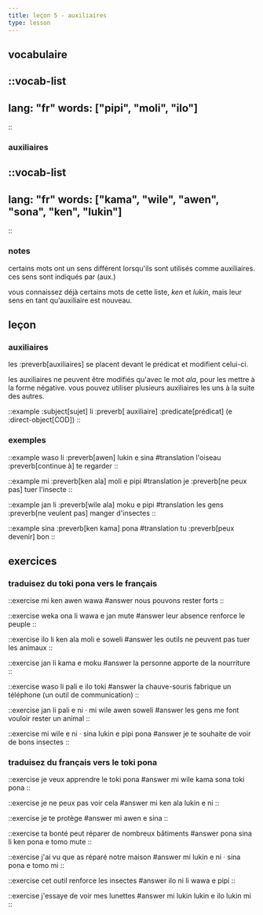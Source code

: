 ```yaml
---
title: leçon 5 - auxiliaires 
type: lesson
---
```


## vocabulaire
::vocab-list
---
lang: "fr"
words: ["pipi", "moli", "ilo"]
---
::

### auxiliaires
::vocab-list
---
lang: "fr"
words: ["kama", "wile", "awen", "sona", "ken", "lukin"]
---
::

### notes
certains mots ont un sens différent lorsqu'ils sont utilisés comme auxiliaires. ces sens sont indiqués par (aux.)

vous connaissez déjà certains mots de cette liste, *ken* et *lukin*, mais leur sens en tant qu’auxiliaire est nouveau.


## leçon
### auxiliaires
les :preverb[auxiliaires] se placent devant le prédicat et modifient celui-ci.

les auxiliaires ne peuvent être modifiés qu'avec le mot *ala*, pour les mettre à la forme négative. vous pouvez utiliser plusieurs auxiliaires les uns à la suite des autres. 

::example
:subject[sujet] li :preverb[ auxiliaire] :predicate[prédicat] (e :direct-object[COD])
::

### exemples

::example
waso li :preverb[awen] lukin e sina
#translation
l'oiseau :preverb[continue à] te regarder
::

::example
mi :preverb[ken ala] moli e pipi
#translation
je :preverb[ne peux pas] tuer l'insecte
::

::example
jan li :preverb[wile ala] moku e pipi
#translation
les gens :preverb[ne veulent pas] manger d'insectes
::

::example
sina :preverb[ken kama] pona
#translation
tu :preverb[peux devenir] bon
::

## exercices
### traduisez du toki pona vers le français
::exercise
mi ken awen wawa
#answer
nous pouvons rester forts
::

::exercise
weka ona li wawa e jan mute
#answer
leur absence renforce le peuple
::

::exercise
ilo li ken ala moli e soweli
#answer
les outils ne peuvent pas tuer les animaux
::

::exercise
jan li kama e moku
#answer
la personne apporte de la nourriture
::

::exercise
waso li pali e ilo toki
#answer
la chauve-souris fabrique un téléphone (un outil de communication)
::

::exercise
jan li pali e ni · mi wile awen soweli
#answer
les gens me font vouloir rester un animal
::

::exercise
mi wile e ni · sina lukin e pipi pona
#answer
je te souhaite de voir de bons insectes
::

### traduisez du français vers le toki pona
::exercise
je veux apprendre le toki pona
#answer
mi wile kama sona toki pona
::

::exercise
je ne peux pas voir cela
#answer
mi ken ala lukin e ni
::

::exercise
je te protège
#answer
mi awen e sina
::

::exercise
ta bonté peut réparer de nombreux bâtiments
#answer
pona sina li ken pona e tomo mute
::

::exercise
j'ai vu que as réparé notre maison
#answer
mi lukin e ni · sina pona e tomo mi
::

::exercise
cet outil renforce les insectes
#answer
ilo ni li wawa e pipi
::

::exercise
j'essaye de voir mes lunettes
#answer
mi lukin lukin e ilo lukin mi
::